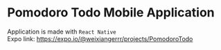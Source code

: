 # Pomodoro Todo Mobile Application
Application is made with `React Native`  
Expo link: https://expo.io/@weixiangerrr/projects/PomodoroTodo 
